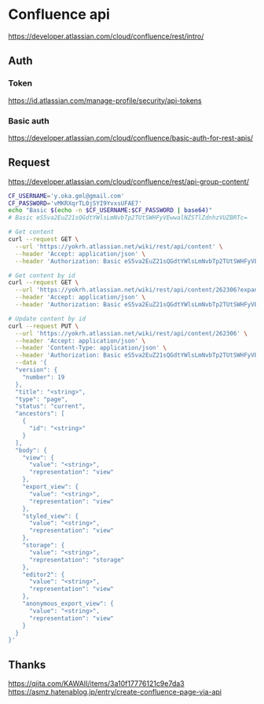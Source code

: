 # Confluence api

https://developer.atlassian.com/cloud/confluence/rest/intro/


## Auth

### Token

https://id.atlassian.com/manage-profile/security/api-tokens

### Basic auth

https://developer.atlassian.com/cloud/confluence/basic-auth-for-rest-apis/


## Request

https://developer.atlassian.com/cloud/confluence/rest/api-group-content/

```sh
CF_USERNAME='y.oka.gml@gmail.com'
CF_PASSWORD='vMKRXqrTL0jSYI9YvxsUFAE7'
echo "Basic $(echo -n $CF_USERNAME:$CF_PASSWORD | base64)"
# Basic eS5va2EuZ21sQGdtYWlsLmNvbTp2TUtSWHFyVEwwalNZSTlZdnhzVUZBRTc=
```

```sh
# Get content
curl --request GET \
  --url 'https://yokrh.atlassian.net/wiki/rest/api/content' \
  --header 'Accept: application/json' \
  --header 'Authorization: Basic eS5va2EuZ21sQGdtYWlsLmNvbTp2TUtSWHFyVEwwalNZSTlZdnhzVUZBRTc='
```

```sh
# Get content by id
curl --request GET \
  --url 'https://yokrh.atlassian.net/wiki/rest/api/content/262306?expand=body.storage' \
  --header 'Accept: application/json' \
  --header 'Authorization: Basic eS5va2EuZ21sQGdtYWlsLmNvbTp2TUtSWHFyVEwwalNZSTlZdnhzVUZBRTc=' | jq . > hoge.json
```

```sh
# Update content by id
curl --request PUT \
  --url 'https://yokrh.atlassian.net/wiki/rest/api/content/262306' \
  --header 'Accept: application/json' \
  --header 'Content-Type: application/json' \
  --header 'Authorization: Basic eS5va2EuZ21sQGdtYWlsLmNvbTp2TUtSWHFyVEwwalNZSTlZdnhzVUZBRTc=' \
  --data '{
  "version": {
    "number": 19
  },
  "title": "<string>",
  "type": "page",
  "status": "current",
  "ancestors": [
    {
      "id": "<string>"
    }
  ],
  "body": {
    "view": {
      "value": "<string>",
      "representation": "view"
    },
    "export_view": {
      "value": "<string>",
      "representation": "view"
    },
    "styled_view": {
      "value": "<string>",
      "representation": "view"
    },
    "storage": {
      "value": "<string>",
      "representation": "storage"
    },
    "editor2": {
      "value": "<string>",
      "representation": "view"
    },
    "anonymous_export_view": {
      "value": "<string>",
      "representation": "view"
    }
  }
}'
```

## Thanks
https://qiita.com/KAWAII/items/3a10f17776121c9e7da3
https://asmz.hatenablog.jp/entry/create-confluence-page-via-api


